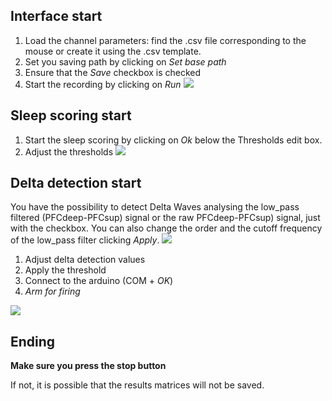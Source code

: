 ## Interface start
1. Load the channel parameters: find the .csv file corresponding to the mouse or create it using the .csv template.
2. Set you saving path by clicking on _Set base path_
3. Ensure that the _Save_ checkbox is checked
4. Start the recording by clicking on _Run_
![](https://user-images.githubusercontent.com/41677251/43523994-5b4bb044-959e-11e8-9e17-a2a1f6f78724.png)
## Sleep scoring start
1. Start the sleep scoring by clicking on _Ok_ below the Thresholds edit box.
2. Adjust the thresholds
![](https://user-images.githubusercontent.com/41677251/43524291-35a69466-959f-11e8-9724-eae50c48c6a6.png)
## Delta detection start
You have the possibility to detect Delta Waves analysing the low_pass filtered (PFCdeep-PFCsup) signal or the raw PFCdeep-PFCsup) signal, just with the checkbox. You can also change the order and the cutoff frequency of the low_pass filter clicking _Apply_.
![](https://user-images.githubusercontent.com/41677251/43533325-d9d85f8c-95b4-11e8-8363-72b01986be9d.png) 

1. Adjust delta detection values
2. Apply the threshold
3. Connect to the arduino (COM + _OK_)
4. _Arm for firing_

![](https://user-images.githubusercontent.com/41677251/43524817-7df11e2a-95a0-11e8-9bba-9e62e72f3dcf.png)
## Ending
**Make sure you press the stop button**

If not, it is possible that the results matrices will not be saved.